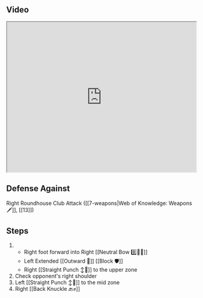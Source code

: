 ## Video

<iframe src="https://www.youtube.com/embed/1qt9F2ogbMA?start=312" width="100%" height="400"></iframe>

## Defense Against

Right Roundhouse Club Attack ([[7-weapons|Web of Knowledge: Weapons 🗡️]], [[13]])

## Steps

1. - Right foot forward into Right [[Neutral Bow 0️⃣🧍‍♂️]]
    - Left Extended [[Outward 🔼]] [[Block 🛡️]]
    - Right [[Straight Punch ↕️👊]] to the upper zone
2. Check opponent's right shoulder
3. Left [[Straight Punch ↕️👊]] to the mid zone
4. Right [[Back Knuckle 🔙✊]]